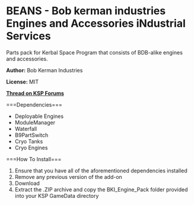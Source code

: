 # BEANS - Bob kerman industries Engines and Accessories iNdustrial Services
  Parts pack for Kerbal Space Program that consists of BDB-alike engines and accessories.

  **Author:** Bob Kerman Industries

  **License:** MIT

  [**Thread on KSP Forums**](N/A)

  ===Dependencies===
   - Deployable Engines
   - ModuleManager
   - Waterfall
   - B9PartSwitch
   - Cryo Tanks
   - Cryo Engines

  ===How To Install===
  1. Ensure that you have all of the aforementioned dependencies installed
  2. Remove any previous version of the add-on
  3. Download
  4. Extract the .ZIP archive and copy the BKI_Engine_Pack folder provided into your KSP GameData directory
